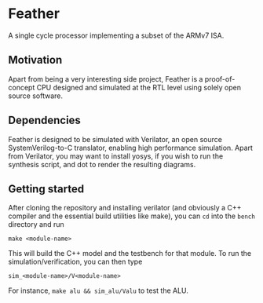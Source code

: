 # Feather
A single cycle processor implementing a subset of the ARMv7 ISA.

## Motivation
Apart from being a very interesting side project, Feather is a proof-of-concept CPU designed and simulated at the RTL level using solely open source software. 

## Dependencies
Feather is designed to be simulated with Verilator, an open source SystemVerilog-to-C translator, enabling high performance simulation. Apart from Verilator, you may want to install yosys, if you wish to run the synthesis script, and dot to render the resulting diagrams.

## Getting started
After cloning the repository and installing verilator (and obviously a C++ compiler and the essential build utilities like make), you can `cd` into the `bench` directory and run

```
make <module-name>
```

This will build the C++ model and the testbench for that module.
To run the simulation/verification, you can then type

```
sim_<module-name>/V<module-name>
```

For instance, `make alu && sim_alu/Valu` to test the ALU.
